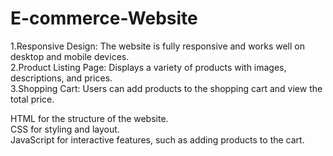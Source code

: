 # E-commerce-Website

<!--? Key Features: -->

1.Responsive Design: The website is fully responsive and works well on desktop and mobile devices.<br>
2.Product Listing Page: Displays a variety of products with images, descriptions, and prices.<br>
3.Shopping Cart: Users can add products to the shopping cart and view the total price.<br>

<!--? Technologies Used: -->

HTML for the structure of the website.<br>
CSS for styling and layout.<br>
JavaScript for interactive features, such as adding products to the cart.<br>
